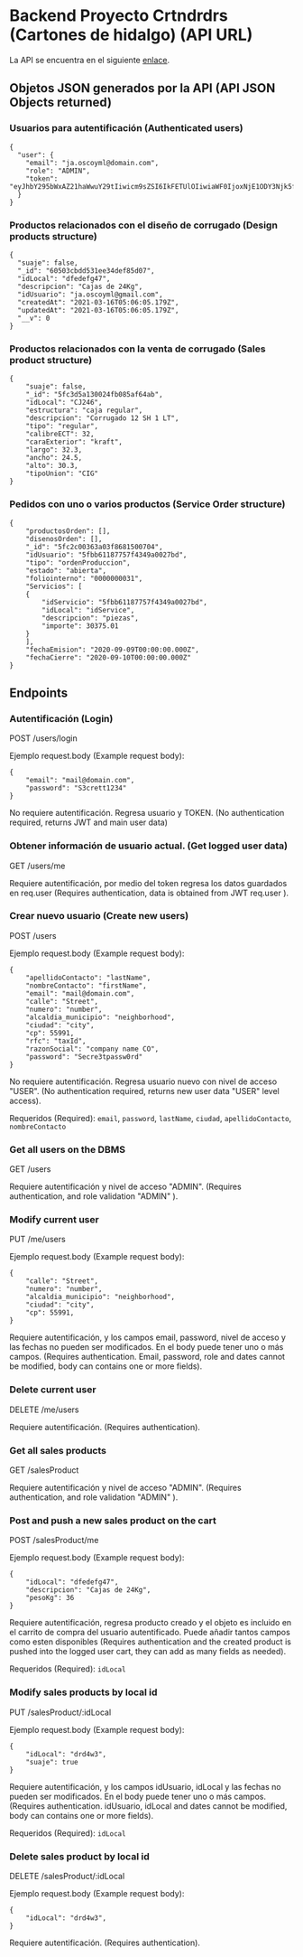 # Backend Proyecto Crtndrdrs (Cartones de hidalgo) (API URL)

La API se encuentra en el siguiente [enlace](https://crtndrdrs.herokuapp.com/).


## Objetos JSON generados por la API (API JSON Objects returned)

### Usuarios para autentificación (Authenticated users)

```
{
  "user": {
    "email": "ja.oscoyml@domain.com",
    "role": "ADMIN",
    "token": "eyJhbY295bWxAZ21haWwuY29tIiwicm9sZSI6IkFETUlOIiwiaWF0IjoxNjE1ODY3Njk5fQ.T51v67oo7YiWhHXn66iX05pwsmmkXgyGciOiJIUzI1NiIsInR5cCI6IkpXVCJ9.eyJlbWFpbCI6ImphLm9zPydP5piZPpT8"
  }
}
```

### Productos relacionados con el diseño de corrugado (Design products structure)

```
{
  "suaje": false,
  "_id": "60503cbdd531ee34def85d07",
  "idLocal": "dfedefg47",
  "descripcion": "Cajas de 24Kg",
  "idUsuario": "ja.oscoyml@gmail.com",
  "createdAt": "2021-03-16T05:06:05.179Z",
  "updatedAt": "2021-03-16T05:06:05.179Z",
  "__v": 0
}
```

### Productos relacionados con la venta de corrugado (Sales product structure)

```
{
    "suaje": false,
    "_id": "5fc3d5a130024fb085af64ab",
    "idLocal": "CJ246",
    "estructura": "caja regular",
    "descripcion": "Corrugado 12 SH 1 LT",
    "tipo": "regular",
    "calibreECT": 32,
    "caraExterior": "kraft",
    "largo": 32.3,
    "ancho": 24.5,
    "alto": 30.3,
    "tipoUnion": "CIG"
}
```

### Pedidos con uno o varios productos (Service Order structure)

```
{
    "productosOrden": [],
    "disenosOrden": [],
    "_id": "5fc2c00363a03f8681500704",
    "idUsuario": "5fbb61187757f4349a0027bd",
    "tipo": "ordenProduccion",
    "estado": "abierta",
    "foliointerno": "0000000031",
    "Servicios": [
    {
        "idServicio": "5fbb61187757f4349a0027bd",
        "idLocal": "idService",
        "descripcion": "piezas",
        "importe": 30375.01
    }
    ],
    "fechaEmision": "2020-09-09T00:00:00.000Z",
    "fechaCierre": "2020-09-10T00:00:00.000Z"
}
```

## Endpoints

### Autentificación (Login)

POST /users/login

Ejemplo request.body (Example request body):

```
{
	"email": "mail@domain.com",
	"password": "S3crett1234"
}
```

No requiere autentificación. Regresa usuario y TOKEN. (No authentication required, returns JWT and main user data)

### Obtener información de usuario actual. (Get logged user data)

GET /users/me

Requiere autentificación, por medio del token regresa los datos guardados en req.user (Requires authentication, data is obtained from JWT req.user ).

### Crear nuevo usuario (Create new users)

POST /users

Ejemplo request.body (Example request body):

```
{    
	"apellidoContacto": "lastName",
    "nombreContacto": "firstName",
    "email": "mail@domain.com",
    "calle": "Street",
    "numero": "number",
    "alcaldia_municipio": "neighborhood",
    "ciudad": "city",
    "cp": 55991, 
    "rfc": "taxId",
    "razonSocial": "company name CO",
    "password": "Secre3tpassw0rd"
}
```

No requiere autentificación. Regresa usuario nuevo con nivel de acceso "USER". (No authentication required, returns new user data "USER" level access).

Requeridos (Required): `email`, `password`, `lastName`, `ciudad`, `apellidoContacto`, `nombreContacto`


### Get all users on the DBMS

GET /users

Requiere autentificación y nivel de acceso "ADMIN". (Requires authentication, and role validation "ADMIN" ).

### Modify current user

PUT /me/users

Ejemplo request.body (Example request body):

```
{
    "calle": "Street",
    "numero": "number",
    "alcaldia_municipio": "neighborhood",
    "ciudad": "city",
    "cp": 55991, 
}
```

Requiere autentificación, y los campos email, password, nivel de acceso y las fechas no pueden ser modificados. En el body puede tener uno o más campos. (Requires authentication. Email, password, role and dates cannot be modified, body can contains one or more fields).

### Delete current user

DELETE /me/users

Requiere autentificación. (Requires authentication).

### Get all sales products

GET /salesProduct

Requiere autentificación y nivel de acceso "ADMIN". (Requires authentication, and role validation "ADMIN" ).

### Post and push a new sales product on the cart

POST /salesProduct/me

Ejemplo request.body (Example request body):

```
{
	"idLocal": "dfedefg47",
	"descripcion": "Cajas de 24Kg",
    "pesoKg": 36
}
```

Requiere autentificación, regresa producto creado y el objeto es incluido en el carrito de compra del usuario autentificado. Puede añadir tantos campos como esten disponibles (Requires authentication and the created product is pushed into the logged user cart, they can add as many fields as needed). 

Requeridos (Required): `idLocal`

### Modify sales products by local id

PUT /salesProduct/:idLocal

Ejemplo request.body (Example request body):

```
{
	"idLocal": "drd4w3",
	"suaje": true
}
```

Requiere autentificación, y los campos idUsuario, idLocal y las fechas no pueden ser modificados. En el body puede tener uno o más campos. (Requires authentication. idUsuario, idLocal and dates cannot be modified, body can contains one or more fields).

Requeridos (Required): `idLocal`

### Delete sales product by local id

DELETE /salesProduct/:idLocal

Ejemplo request.body (Example request body):

```
{
	"idLocal": "drd4w3",
}
```

Requiere autentificación. (Requires authentication).










